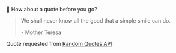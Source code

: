📣 How about a quote before you go?

> We shall never know all the good that a simple smile can do.
>
> <p>- Mother Teresa</p>

Quote requested from [Random Quotes API](https://github.com/lukePeavey/quotable)
